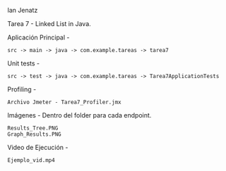 Ian Jenatz

Tarea 7 - Linked List in Java.

Aplicación Principal -

    src -> main -> java -> com.example.tareas -> tarea7

Unit tests -

    src -> test -> java -> com.example.tareas -> Tarea7ApplicationTests
Profiling -

    Archivo Jmeter - Tarea7_Profiler.jmx
    
Imágenes - Dentro del folder para cada endpoint.

    Results_Tree.PNG
    Graph_Results.PNG

Video de Ejecución -

    Ejemplo_vid.mp4